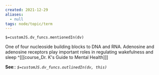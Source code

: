 ```yaml
---
created: 2021-12-29 
aliases:
  - null
tags: node/topic/term
---
```

`$=customJS.dv_funcs.mentionedIn(dv)`

One of four nucleoside building blocks to DNA and RNA. Adenosine and adenosine receptors play important roles in regulating wakefulness and sleep
 ^[[[course_Dr. K's Guide to Mental Health]]]

**See**::
*`$=customJS.dv_funcs.outlinedIn(dv, this)`*

